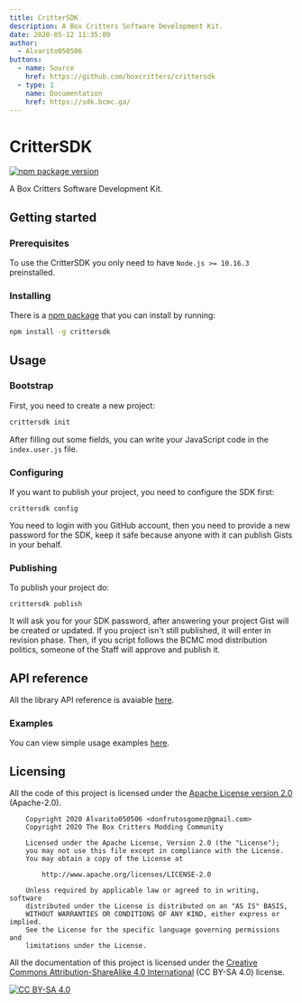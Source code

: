 ```yaml
---
title: CritterSDK
description: A Box Critters Software Development Kit.
date: 2020-05-12 11:35:09
author:
  - Alvarito050506
buttons:
  - name: Source
    href: https://github.com/boxcritters/crittersdk
  - type: 1
    name: Documentation
    href: https://sdk.bcmc.ga/
---
```

# CritterSDK
[![npm package version](https://img.shields.io/npm/v/crittersdk)](https://npmjs.org/package/crittersdk)

A Box Critters Software Development Kit.

## Getting started
### Prerequisites
To use the CritterSDK you only need to have `Node.js >= 10.16.3` preinstalled.

### Installing
There is a [npm package](https://npmjs.org/package/crittersdk) that you can install by running:
```sh
npm install -g crittersdk
```

## Usage
### Bootstrap
First, you need to create a new project:
```sh
crittersdk init
```
After filling out some fields, you can write your JavaScript code in the `index.user.js` file.

### Configuring
If you want to publish your project, you need to configure the SDK first:
```
crittersdk config
```
You need to login with you GitHub account, then you need to provide a new password for the SDK, keep it safe because anyone with it can publish Gists in your behalf.

### Publishing
To publish your project do:
```
crittersdk publish
```
It will ask you for your SDK password, after answering your project Gist will be created or updated. If you project isn't still published, it will enter in revision phase. Then, if you script follows the BCMC mod distribution politics, someone of the Staff will approve and publish it.

## API reference
All the library API reference is avaiable [here](https://sdk.bcmc.ga/).

### Examples
You can view simple usage examples [here](https://github.com/boxcritters/crittersdk/tree/master/test).

## Licensing
All the code of this project is licensed under the [Apache License version 2.0](https://github.com/boxcritters/crittersdk/blob/master/LICENSE) (Apache-2.0).

```license
	Copyright 2020 Alvarito050506 <donfrutosgomez@gmail.com>
	Copyright 2020 The Box Critters Modding Community

	Licensed under the Apache License, Version 2.0 (the "License");
	you may not use this file except in compliance with the License.
	You may obtain a copy of the License at

		http://www.apache.org/licenses/LICENSE-2.0

	Unless required by applicable law or agreed to in writing, software
	distributed under the License is distributed on an "AS IS" BASIS,
	WITHOUT WARRANTIES OR CONDITIONS OF ANY KIND, either express or implied.
	See the License for the specific language governing permissions and
	limitations under the License.
```

All the documentation of this project is licensed under the [Creative Commons Attribution-ShareAlike 4.0 International](https://creativecommons.org/licenses/by-sa/4.0/) (CC BY-SA 4.0) license.

[![CC BY-SA 4.0](https://i.creativecommons.org/l/by-sa/4.0/88x31.png)](https://creativecommons.org/licenses/by-sa/4.0/)